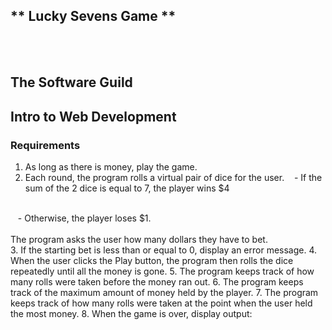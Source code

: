 ## ** Lucky Sevens Game **
<br>
<br>

## The Software Guild
## Intro to Web Development


### Requirements

1. As long as there is money, play the game.
2. Each round, the program rolls a virtual pair of dice for the user.
 &nbsp;&nbsp; - If the sum of the 2 dice is equal to 7, the player wins $4
<br>
 &nbsp;&nbsp; - Otherwise, the player loses $1.
<br>
<br>
 The program asks the user how many dollars they have to bet.
<br>
3. If the starting bet is less than or equal to 0, display an error message.
4. When the user clicks the Play button, the program then rolls the dice repeatedly until all the money is gone.
5. The program keeps track of how many rolls were taken before the money ran out.
6. The program keeps track of the maximum amount of money held by the player.
7. The program keeps track of how many rolls were taken at the point when the user held the most money.
8. When the game is over, display output:

